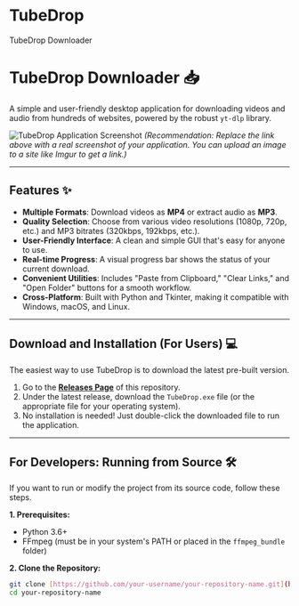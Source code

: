 # TubeDrop
TubeDrop Downloader
# TubeDrop Downloader 📥

A simple and user-friendly desktop application for downloading videos and audio from hundreds of websites, powered by the robust `yt-dlp` library.

![TubeDrop Application Screenshot](https://i.imgur.com/your-screenshot-url.png)
*(Recommendation: Replace the link above with a real screenshot of your application. You can upload an image to a site like Imgur to get a link.)*

---

## Features ✨

* **Multiple Formats**: Download videos as **MP4** or extract audio as **MP3**.
* **Quality Selection**: Choose from various video resolutions (1080p, 720p, etc.) and MP3 bitrates (320kbps, 192kbps, etc.).
* **User-Friendly Interface**: A clean and simple GUI that's easy for anyone to use.
* **Real-time Progress**: A visual progress bar shows the status of your current download.
* **Convenient Utilities**: Includes "Paste from Clipboard," "Clear Links," and "Open Folder" buttons for a smooth workflow.
* **Cross-Platform**: Built with Python and Tkinter, making it compatible with Windows, macOS, and Linux.

---

## Download and Installation (For Users) 💻

The easiest way to use TubeDrop is to download the latest pre-built version.

1.  Go to the [**Releases Page**](https://github.com/your-username/your-repository-name/releases) of this repository.
2.  Under the latest release, download the `TubeDrop.exe` file (or the appropriate file for your operating system).
3.  No installation is needed! Just double-click the downloaded file to run the application.

---

## For Developers: Running from Source 🛠️

If you want to run or modify the project from its source code, follow these steps.

**1. Prerequisites:**
* Python 3.6+
* FFmpeg (must be in your system's PATH or placed in the `ffmpeg_bundle` folder)

**2. Clone the Repository:**
```bash
git clone [https://github.com/your-username/your-repository-name.git](https://github.com/your-username/your-repository-name.git)
cd your-repository-name
